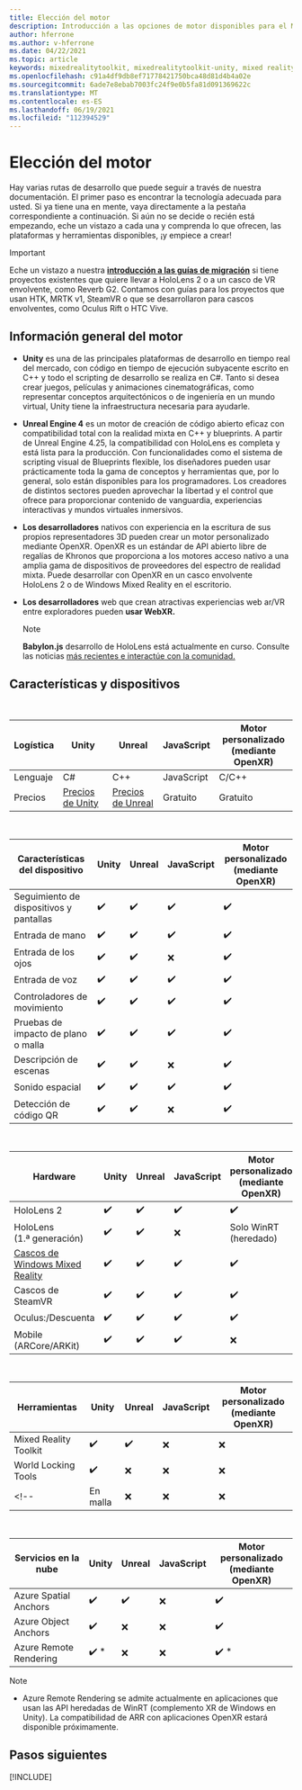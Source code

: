 ```yaml
---
title: Elección del motor
description: Introducción a las opciones de motor disponibles para el Mixed Reality desarrollo para HoloLens y VR.
author: hferrone
ms.author: v-hferrone
ms.date: 04/22/2021
ms.topic: article
keywords: mixedrealitytoolkit, mixedrealitytoolkit-unity, mixed reality headset, windows mixed reality headset, virtual reality headset, unity
ms.openlocfilehash: c91a4df9db8ef71778421750bca48d81d4b4a02e
ms.sourcegitcommit: 6ade7e8ebab7003fc24f9e0b5fa81d091369622c
ms.translationtype: MT
ms.contentlocale: es-ES
ms.lasthandoff: 06/19/2021
ms.locfileid: "112394529"
---
```

# <a name="choosing-your-engine"></a>Elección del motor

Hay varias rutas de desarrollo que puede seguir a través de nuestra documentación. El primer paso es encontrar la tecnología adecuada para usted. Si ya tiene una en mente, vaya directamente a la pestaña correspondiente a continuación. Si aún no se decide o recién está empezando, eche un vistazo a cada una y comprenda lo que ofrecen, las plataformas y herramientas disponibles, ¡y empiece a crear!

> [!IMPORTANT]
> Eche un vistazo a nuestra **[introducción a las guías de migración](porting-apps/porting-overview.md)** si tiene proyectos existentes que quiere llevar a HoloLens 2 o a un casco de VR envolvente, como Reverb G2. Contamos con guías para los proyectos que usan HTK, MRTK v1, SteamVR o que se desarrollaron para cascos envolventes, como Oculus Rift o HTC Vive.

## <a name="engine-overview"></a>Información general del motor

* **Unity** es una de las principales plataformas de desarrollo en tiempo real del mercado, con código en tiempo de ejecución subyacente escrito en C++ y todo el scripting de desarrollo se realiza en C#. Tanto si desea crear juegos, películas y animaciones cinematográficas, como representar conceptos arquitectónicos o de ingeniería en un mundo virtual, Unity tiene la infraestructura necesaria para ayudarle.

* **Unreal Engine 4** es un motor de creación de código abierto eficaz con compatibilidad total con la realidad mixta en C++ y blueprints. A partir de Unreal Engine 4.25, la compatibilidad con HoloLens es completa y está lista para la producción. Con funcionalidades como el sistema de scripting visual de Blueprints flexible, los diseñadores pueden usar prácticamente toda la gama de conceptos y herramientas que, por lo general, solo están disponibles para los programadores. Los creadores de distintos sectores pueden aprovechar la libertad y el control que ofrece para proporcionar contenido de vanguardia, experiencias interactivas y mundos virtuales inmersivos.

* **Los desarrolladores** nativos con experiencia en la escritura de sus propios representadores 3D pueden crear un motor personalizado mediante OpenXR. OpenXR es un estándar de API abierto libre de regalías de Khronos que proporciona a los motores acceso nativo a una amplia gama de dispositivos de proveedores del espectro de realidad mixta. Puede desarrollar con OpenXR en un casco envolvente HoloLens 2 o de Windows Mixed Reality en el escritorio.

* **Los desarrolladores** web que crean atractivas experiencias web ar/VR entre exploradores pueden **usar WebXR.**

    > [!NOTE]
    > **Babylon.js** desarrollo de HoloLens está actualmente en curso. Consulte las noticias [más recientes e interactúe con la comunidad.](https://doc.babylonjs.com/divingDeeper/webXR/introToWebXR)

<!-- Babylon is a Javascript-based, open source, 3D graphics engine capable of powering 3D scenes in a web browser. Babylon.js 4.2+ includes support for WebXR. With Babylon React Native, you can even build cross-platform native     applications for PC, mobile, and mixed reality devices. -->

## <a name="features-and-devices"></a>Características y dispositivos

<br>

| Logística | Unity | Unreal | JavaScript | Motor personalizado <br>(mediante OpenXR) |
|---|---|---|---|---|
| Lenguaje | C# | C++ | JavaScript | C/C++ |
| Precios | [Precios de Unity](https://store.unity.com/#plans-individual) | [Precios de Unreal](https://www.unrealengine.com/download) | Gratuito | Gratuito |

<br>

| Características del dispositivo | Unity | Unreal | JavaScript | Motor personalizado <br>(mediante OpenXR) |
|---|---|---|---|---|
| Seguimiento de dispositivos y pantallas | ✔️ | ✔️ | ✔️ | ✔️ |
| Entrada de mano | ✔️ | ✔️ | ✔️ | ✔️ |
| Entrada de los ojos | ✔️ | ✔️ | ❌ | ✔️ |
| Entrada de voz | ✔️ | ✔️ | ✔️ | ✔️ |
| Controladores de movimiento | ✔️ | ✔️ | ✔️ | ✔️ |
| Pruebas de impacto de plano o malla | ✔️ | ✔️ | ✔️ | ✔️ |
| Descripción de escenas | ✔️ | ✔️ | ❌ | ✔️ |
| Sonido espacial | ✔️ | ✔️ | ✔️ | ✔️ |
| Detección de código QR | ✔️ | ✔️ | ❌ | ✔️ |

<br>

| Hardware | Unity | Unreal | JavaScript | Motor personalizado <br>(mediante OpenXR) |
|---|---|---|---|---|
| HoloLens 2 | ✔️ | ✔️ | ✔️ | ✔️ |
| HoloLens (1.ª generación) | ✔️ | ✔️ | ❌ | Solo WinRT (heredado) |
| [Cascos de Windows Mixed Reality](../discover/immersive-headset-hardware-details.md) | ✔️ | ✔️ | ✔️ | ✔️ |
| Cascos de SteamVR | ✔️ | ✔️ | ✔️ | ✔️ |
| Oculus:/Descuenta | ✔️ | ✔️ | ✔️ | ✔️ |
| Mobile (ARCore/ARKit) | ✔️ | ✔️ | ✔️ | ❌ |

<br>

| Herramientas | Unity | Unreal | JavaScript | Motor personalizado <br>(mediante OpenXR) |
|---|---|---|---|---|
| Mixed Reality Toolkit | ✔️ | ✔️ | ❌  | ❌ |
| World Locking Tools | ✔️ | ❌ | ❌  | ❌ |
<!-- | En malla | ❌ | ❌ | ❌ | ❌ | -->

<br>

| Servicios en la nube | Unity | Unreal | JavaScript | Motor personalizado <br>(mediante OpenXR) |
|---|---|---|---|---|
| Azure Spatial Anchors | ✔️ | ✔️ | ❌ | ✔️ |
| Azure Object Anchors | ✔️ | ❌ | ❌ | ✔️ |
| Azure Remote Rendering | ✔️ * | ❌ | ❌ | ✔️ * |

> [!NOTE]
> * Azure Remote Rendering se admite actualmente en aplicaciones que usan las API heredadas de WinRT (complemento XR de Windows en Unity). La compatibilidad de ARR con aplicaciones OpenXR estará disponible próximamente.

## <a name="next-steps"></a>Pasos siguientes

[!INCLUDE[](includes/tools-next-steps.md)]